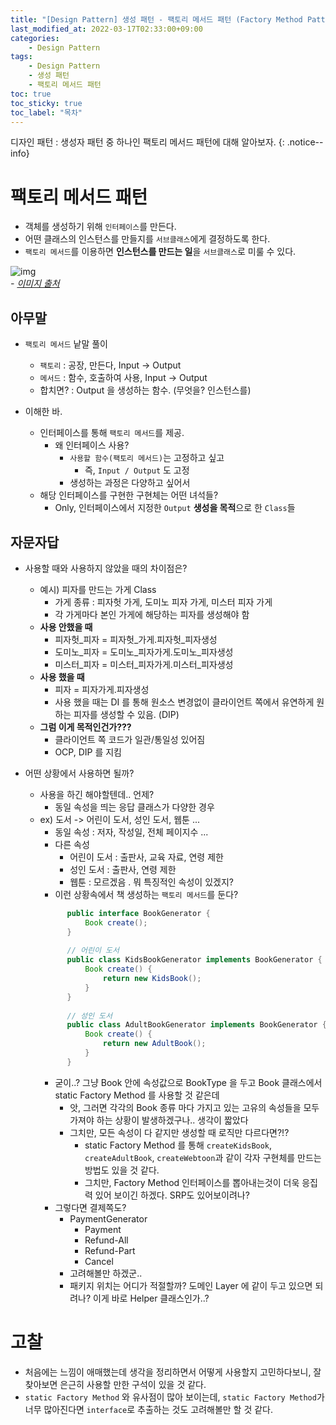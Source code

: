 ```yaml
---
title: "[Design Pattern] 생성 패턴 - 팩토리 메서드 패턴 (Factory Method Pattern)"
last_modified_at: 2022-03-17T02:33:00+09:00
categories:
    - Design Pattern
tags:
    - Design Pattern
    - 생성 패턴
    - 팩토리 메서드 패턴
toc: true
toc_sticky: true
toc_label: "목차"
---
```


디자인 패턴 : 생성자 패턴 중 하나인 팩토리 메서드 패턴에 대해 알아보자.
{: .notice--info}

# 팩토리 메서드 패턴

- 객체를 생성하기 위해 `인터페이스`를 만든다.
- 어떤 클래스의 인스턴스를 만들지를 `서브클래스`에게 결정하도록 한다.
- `팩토리 메서드`를 이용하면 **인스턴스를 만드는 일**을 `서브클래스`로 미룰 수 있다.

![img](https://user-images.githubusercontent.com/53864640/158666487-10800c5e-eaf5-4664-9f1f-f1638e5b3efb.png)
<br>_- [이미지 출처](https://ko.wikipedia.org/wiki/%ED%8C%A9%ED%86%A0%EB%A6%AC_%EB%A9%94%EC%84%9C%EB%93%9C_%ED%8C%A8%ED%84%B4#/media/%ED%8C%8C%EC%9D%BC:FactoryMethod.svg)_

## 아무말

- `팩토리 메서드` 낱말 풀이
    - `팩토리` : 공장, 만든다, Input -> Output
    - `메서드` : 함수, 호출하여 사용, Input -> Output
    - 합치면? : Output 을 생성하는 함수. (무엇을? 인스턴스를)

- 이해한 바.
    - 인터페이스를 통해 `팩토리 메서드`를 제공.
        - 왜 인터페이스 사용?
            - `사용할 함수(팩토리 메서드)`는 고정하고 싶고
                - 즉, `Input / Output` 도 고정
            - 생성하는 과정은 다양하고 싶어서
    - 해당 인터페이스를 구현한 구현체는 어떤 녀석들?
        - Only, 인터페이스에서 지정한 `Output` **생성을 목적**으로 한 `Class`들

## 자문자답

- 사용할 때와 사용하지 않았을 때의 차이점은?
    - 예시) 피자를 만드는 가게 Class
        - 가게 종류 : 피자헛 가게, 도미노 피자 가게, 미스터 피자 가게
        - 각 가게마다 본인 가게에 해당하는 피자를 생성해야 함
    - **사용 안했을 때**
        - 피자헛_피자 = 피자헛_가게.피자헛_피자생성
        - 도미노_피자 = 도미노_피자가게.도미노_피자생성
        - 미스터_피자 = 미스터_피자가게.미스터_피자생성
    - **사용 했을 때**
        - 피자 = 피자가게.피자생성
        - 사용 했을 때는 DI 를 통해 원소스 변경없이 클라이언트 쪽에서 유연하게 원하는 피자를 생성할 수 있음. (DIP)
    - **그럼 이게 목적인건가???**
        - 클라이언트 쪽 코드가 일관/통일성 있어짐
        - OCP, DIP 를 지킴


- 어떤 상황에서 사용하면 될까?
    - 사용을 하긴 해야할텐데.. 언제?
        - 동일 속성을 띄는 응답 클래스가 다양한 경우
    - ex) 도서 -> 어린이 도서, 성인 도서, 웹툰 ...
        - 동일 속성 : 저자, 작성일, 전체 페이지수 ...
        - 다른 속성
            - 어린이 도서 : 출판사, 교육 자료, 연령 제한
            - 성인 도서 : 출판사, 연령 제한
            - 웹툰 : 모르겠음 . 뭐 특징적인 속성이 있겠지?
        - 이런 상황속에서 책 생성하는 `팩토리 메서드`를 둔다?
      ```java
            public interface BookGenerator {
                Book create();
            }
                
            // 어린이 도서
            public class KidsBookGenerator implements BookGenerator {
                Book create() {
                    return new KidsBook();
                }         
            }
          
            // 성인 도서
            public class AdultBookGenerator implements BookGenerator {
                Book create() {
                    return new AdultBook();
                }         
            }
      ```
        - 굳이..? 그냥 Book 안에 속성값으로 BookType 을 두고 Book 클래스에서 static Factory Method 를 사용할 것 같은데
            - 앗, 그러면 각각의 Book 종류 마다 가지고 있는 고유의 속성들을 모두 가져야 하는 상황이 발생하겠구나.. 생각이 짧았다
            - 그치만, 모든 속성이 다 같지만 생성할 때 로직만 다르다면?!?
                - static Factory Method 를 통해 `createKidsBook`, `createAdultBook`, `createWebtoon`과 같이 각자 구현체를 만드는 방법도 있을 것 같다.
                - 그치만, Factory Method 인터페이스를 뽑아내는것이 더욱 응집력 있어 보이긴 하겠다. SRP도 있어보이려나?
      - 그렇다면 결제쪽도?
          - PaymentGenerator
              - Payment
              - Refund-All
              - Refund-Part
              - Cancel
          - 고려해볼만 하겠군..
          - 패키지 위치는 어디가 적절할까? 도메인 Layer 에 같이 두고 있으면 되려나? 이게 바로 Helper 클래스인가..?

# 고찰

- 처음에는 느낌이 애매했는데 생각을 정리하면서 어떻게 사용할지 고민하다보니, 잘 찾아보면 은근히 사용할 만한 구석이 있을 것 같다.
- `static Factory Method` 와 유사점이 많아 보이는데, `static Factory Method`가 너무 많아진다면 `interface`로 추출하는 것도 고려해볼만 할 것 같다.